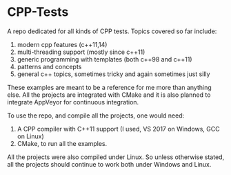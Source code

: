 # CPP-Tests

A repo dedicated for all kinds of CPP tests. Topics covered so far include:
1. modern cpp features (c++11,14)
2. multi-threading support (mostly since c++11)
3. generic programming with templates (both c++98 and c++11)
4. patterns and concepts
5. general c++ topics, sometimes tricky and again sometimes just silly

These examples are meant to be a reference for me more than anything else. All the projects are integrated with CMake and it is also planned to integrate AppVeyor for continuous integration. 

To use the repo, and compile all the projects, one would need:
1. A CPP compiler with C++11 support (I used, VS 2017 on Windows, GCC on Linux)
2. CMake, to run all the examples. 

All the projects were also compiled under Linux. So unless otherwise stated, all the projects should continue to work both under Windows and Linux. 


